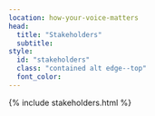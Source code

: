 ```yaml
---
location: how-your-voice-matters
head:
  title: "Stakeholders"
  subtitle: 
style:
  id: "stakeholders"
  class: "contained alt edge--top"
  font_color:
---
```

{% include stakeholders.html %}
